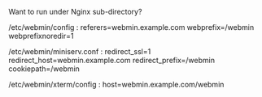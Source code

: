 Want to run under Nginx sub-directory?

/etc/webmin/config :
referers=webmin.example.com
webprefix=/webmin
webprefixnoredir=1

/etc/webmin/miniserv.conf :
redirect_ssl=1
redirect_host=webmin.example.com
redirect_prefix=/webmin
cookiepath=/webmin

/etc/webmin/xterm/config :
host=webmin.example.com/webmin
